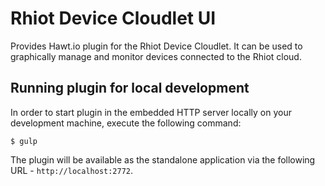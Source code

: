 # Rhiot Device Cloudlet UI

Provides Hawt.io plugin for the Rhiot Device Cloudlet. It can be used to graphically manage and monitor devices
connected to the Rhiot cloud.

## Running plugin for local development

In order to start plugin in the embedded HTTP server locally on your development machine, execute the following command:

    $ gulp

The plugin will be available as the standalone application via the following URL - `http://localhost:2772`.